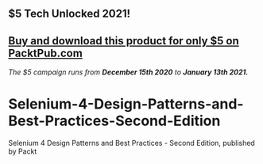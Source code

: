 ## $5 Tech Unlocked 2021!
[Buy and download this product for only $5 on PacktPub.com](https://www.packtpub.com/)
-----
*The $5 campaign         runs from __December 15th 2020__ to __January 13th 2021.__*

# Selenium-4-Design-Patterns-and-Best-Practices-Second-Edition
Selenium 4 Design Patterns and Best Practices - Second Edition, published by Packt
